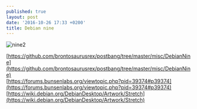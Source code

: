 ```yaml
---
published: true
layout: post
date: '2016-10-26 17:33 +0200'
title: Debian nine
---
```

![nine2](https://cdn.scrot.moe/images/2016/10/26/nine2b.png)

[https://github.com/brontosaurusrex/postbang/tree/master/misc/DebianNine](https://github.com/brontosaurusrex/postbang/tree/master/misc/DebianNine)    
[https://forums.bunsenlabs.org/viewtopic.php?pid=39374#p39374](https://forums.bunsenlabs.org/viewtopic.php?pid=39374#p39374)  
[https://wiki.debian.org/DebianDesktop/Artwork/Stretch](https://wiki.debian.org/DebianDesktop/Artwork/Stretch)
